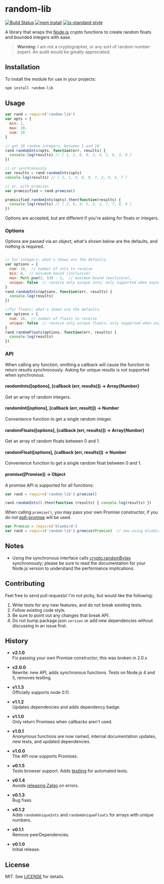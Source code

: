 # random-lib

[![Build Status](http://img.shields.io/travis/fardog/node-random-lib/master.svg?style=flat-square)](https://travis-ci.org/fardog/node-random-lib)
[![npm install](http://img.shields.io/npm/dm/random-lib.svg?style=flat-square)](https://www.npmjs.org/package/random-lib)
[![js-standard-style](https://img.shields.io/badge/code%20style-standard-brightgreen.svg?style=flat-square)](https://github.com/feross/standard)

A library that wraps the [Node.js][] crypto functions to create random floats
and bounded integers with ease.

> **Warning:** I am not a cryptographer, or any sort of random number expert.
  An audit would be greatly appreciated.

## Installation

To install the module for use in your projects:

```bash
npm install random-lib
```

## Usage

```js
var rand = require('random-lib')
var opts = {
  min: 1,
  max: 10,
  num: 10
}

// get 10 random integers, between 1 and 10
rand.randomInts(opts, function(err, results) {
  console.log(results) // [ 1, 1, 8, 9, 1, 4, 1, 6, 3, 8 ]
})

// or synchronously
var results = rand.randomInts(opts)
console.log(results) // [ 2, 1, 3, 8, 9, 7, 2, 4, 4, 7 ]

// or, with promises
var promisified = rand.promise()

promisified.randomInts(opts).then(function(results) {
  console.log(results) // [ 2, 8, 4, 5, 2, 1, 7, 7, 8, 9 ]
})
```

Options are accepted, but are different if you're asking for floats or integers.

### Options

Options are passed via an object; what's shown below are the defaults,
and nothing is required.

```js

// for integers; what's shown are the defaults.
var options = {
  num: 10,  // number of ints to receive
  min: 0,  // minimum bound (inclusive)
  max: Math.pow(2, 53) - 1,  // maximum bound (exclusive),
  unique: false  // receive only unique ints; only supported when async
}
rand.randomInts(options, function(err, results) {
  console.log(results)
})

//for floats; what's shown are the defaults.
var options = {
  num: 10,  // number of floats to receive
  unique: false  // receive only unique floats; only supported when async
}
rand.randomFloats(options, function(err, results) {
  console.log(results)
})
```

### API

When calling any function, omitting a callback will cause the function to
return results synchronously. Asking for unique results is not supported when
synchronous.

#### randomInts([options], [callback (err, results)]) -> Array{Number}

Get an array of random integers.

#### randomInt([options], [callback (err, result)]) -> Number

Convenience function to get a single random integer.

#### randomFloats([options], [callback (err, results)]) -> Array{Number}

Get an array of random floats between 0 and 1.

#### randomFloat([options], [callback (err, results)]) -> Number

Convenience function to get a single random float between 0 and 1.

#### promise([Promise]) -> Object

A promise API is supported for all functions:

```javascript
var rand = require('random-lib').promise()

rand.randomInts().then(function (results) { console.log(results) })
```

When calling `promise()`, you may pass your own Promise constructor; if you do
not [es6-promise][] will be used.

```javascript
var Promise = require('bluebird')
var rand = require('random-lib').promise(Promise)  // now using bluebird
```

## Notes

- Using the synchronous interface calls [crypto.randomBytes][] synchronously;
  please be sure to read the documentation for your Node.js version to
  understand the performance implications.

## Contributing

Feel free to send pull requests! I'm not picky, but would like the following:

1. Write tests for any new features, and do not break existing tests.
2. Follow existing code style.
3. Be sure to point out any changes that break API.
4. Do not bump package.json `version` or add new dependencies without discussing
   in an issue first.

## History

- **v2.1.0**  
Fix passing your own Promise constructor; this was broken in 2.0.x

- **v2.0.0**  
Rewrite: new API, adds synchronous functions. Tests on Node.js 4 and 5, removes
testling.

- **v1.1.3**  
Officially supports node 0.11.

- **v1.1.2**  
Updates dependencies and adds dependency badge.

- **v1.1.0**  
Only return Promises when callbacks aren't used.

- **v1.0.1**  
Anonymous functions are now named, internal documentation updates, new tests,
and updated dependencies.

- **v1.0.0**  
The API now supports Promises.

- **v0.1.5**  
Tests browser support. Adds [testling][] for automated tests.

- **v0.1.4**  
Avoids [releasing Zalgo][zalgo] on errors.

- **v0.1.3**  
Bug fixes.

- **v0.1.2**  
Adds `randomUniqueInts` and `randomUniqueFloats` for arrays with unique numbers.

- **v0.1.1**  
Remove peerDependencies.

- **v0.1.0**  
Initial release.

## License

MIT. See [LICENSE][] for details.

[crypto.randomBytes]: https://nodejs.org/dist/latest-v5.x/docs/api/crypto.html#crypto_crypto_randombytes_size_callback
[zalgo]: http://blog.izs.me/post/59142742143/designing-apis-for-asynchrony
[LICENSE]: ./LICENSE
[testling]: https://ci.testling.com/
[Node.js]: http://nodejs.org
[es6-promise]: https://www.npmjs.com/package/es6-promise
